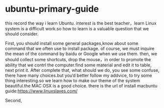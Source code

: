 # ubuntu-primary-guide
this record the way i learn Ubuntu.
interest is the best teacher，learn Linux system is a difficult work.so how to learn is a valuable question that we should consider.

First, you should install some general packages,know about some command that we often use to install package.
of course, we must inquire the mean of the command by baidu or Google when we use them.
then, we should collect some shortcuts, drop the mouse，in order to promote the ability that we contrl the computer.find some material
and edit it to table, next print it. After complete that, what should we do, you see some confuse, there have many choices.but you‘d
better follow my addvice, to try some thing interesting.so we learn how to make our theme of the system beautiful.the MAC OSX is a 
good choice.
there is the url of install macbuntu guide:https://www.linuxslaves.com/


Second,

